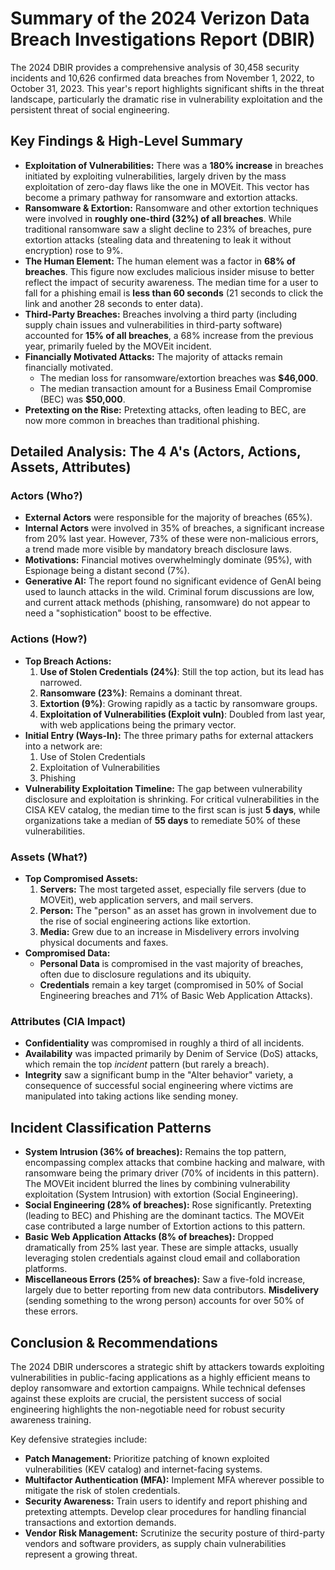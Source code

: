 # Summary of the 2024 Verizon Data Breach Investigations Report (DBIR)

The 2024 DBIR provides a comprehensive analysis of 30,458 security incidents and 10,626 confirmed data breaches from November 1, 2022, to October 31, 2023. This year's report highlights significant shifts in the threat landscape, particularly the dramatic rise in vulnerability exploitation and the persistent threat of social engineering.

## Key Findings & High-Level Summary

-   **Exploitation of Vulnerabilities:** There was a **180% increase** in breaches initiated by exploiting vulnerabilities, largely driven by the mass exploitation of zero-day flaws like the one in MOVEit. This vector has become a primary pathway for ransomware and extortion attacks.
-   **Ransomware & Extortion:** Ransomware and other extortion techniques were involved in **roughly one-third (32%) of all breaches**. While traditional ransomware saw a slight decline to 23% of breaches, pure extortion attacks (stealing data and threatening to leak it without encryption) rose to 9%.
-   **The Human Element:** The human element was a factor in **68% of breaches**. This figure now excludes malicious insider misuse to better reflect the impact of security awareness. The median time for a user to fall for a phishing email is **less than 60 seconds** (21 seconds to click the link and another 28 seconds to enter data).
-   **Third-Party Breaches:** Breaches involving a third party (including supply chain issues and vulnerabilities in third-party software) accounted for **15% of all breaches**, a 68% increase from the previous year, primarily fueled by the MOVEit incident.
-   **Financially Motivated Attacks:** The majority of attacks remain financially motivated.
    -   The median loss for ransomware/extortion breaches was **$46,000**.
    -   The median transaction amount for a Business Email Compromise (BEC) was **$50,000**.
-   **Pretexting on the Rise:** Pretexting attacks, often leading to BEC, are now more common in breaches than traditional phishing.

## Detailed Analysis: The 4 A's (Actors, Actions, Assets, Attributes)

### Actors (Who?)

-   **External Actors** were responsible for the majority of breaches (65%).
-   **Internal Actors** were involved in 35% of breaches, a significant increase from 20% last year. However, 73% of these were non-malicious errors, a trend made more visible by mandatory breach disclosure laws.
-   **Motivations:** Financial motives overwhelmingly dominate (95%), with Espionage being a distant second (7%).
-   **Generative AI:** The report found no significant evidence of GenAI being used to launch attacks in the wild. Criminal forum discussions are low, and current attack methods (phishing, ransomware) do not appear to need a "sophistication" boost to be effective.

### Actions (How?)

-   **Top Breach Actions:**
    1.  **Use of Stolen Credentials (24%)**: Still the top action, but its lead has narrowed.
    2.  **Ransomware (23%)**: Remains a dominant threat.
    3.  **Extortion (9%)**: Growing rapidly as a tactic by ransomware groups.
    4.  **Exploitation of Vulnerabilities (Exploit vuln)**: Doubled from last year, with web applications being the primary vector.
-   **Initial Entry (Ways-In):** The three primary paths for external attackers into a network are:
    1.  Use of Stolen Credentials
    2.  Exploitation of Vulnerabilities
    3.  Phishing
-   **Vulnerability Exploitation Timeline:** The gap between vulnerability disclosure and exploitation is shrinking. For critical vulnerabilities in the CISA KEV catalog, the median time to the first scan is just **5 days**, while organizations take a median of **55 days** to remediate 50% of these vulnerabilities.

### Assets (What?)

-   **Top Compromised Assets:**
    1.  **Servers:** The most targeted asset, especially file servers (due to MOVEit), web application servers, and mail servers.
    2.  **Person:** The "person" as an asset has grown in involvement due to the rise of social engineering actions like extortion.
    3.  **Media:** Grew due to an increase in Misdelivery errors involving physical documents and faxes.
-   **Compromised Data:**
    -   **Personal Data** is compromised in the vast majority of breaches, often due to disclosure regulations and its ubiquity.
    -   **Credentials** remain a key target (compromised in 50% of Social Engineering breaches and 71% of Basic Web Application Attacks).

### Attributes (CIA Impact)

-   **Confidentiality** was compromised in roughly a third of all incidents.
-   **Availability** was impacted primarily by Denim of Service (DoS) attacks, which remain the top *incident* pattern (but rarely a breach).
-   **Integrity** saw a significant bump in the "Alter behavior" variety, a consequence of successful social engineering where victims are manipulated into taking actions like sending money.

## Incident Classification Patterns

-   **System Intrusion (36% of breaches):** Remains the top pattern, encompassing complex attacks that combine hacking and malware, with ransomware being the primary driver (70% of incidents in this pattern). The MOVEit incident blurred the lines by combining vulnerability exploitation (System Intrusion) with extortion (Social Engineering).
-   **Social Engineering (28% of breaches):** Rose significantly. Pretexting (leading to BEC) and Phishing are the dominant tactics. The MOVEit case contributed a large number of Extortion actions to this pattern.
-   **Basic Web Application Attacks (8% of breaches):** Dropped dramatically from 25% last year. These are simple attacks, usually leveraging stolen credentials against cloud email and collaboration platforms.
-   **Miscellaneous Errors (25% of breaches):** Saw a five-fold increase, largely due to better reporting from new data contributors. **Misdelivery** (sending something to the wrong person) accounts for over 50% of these errors.

## Conclusion & Recommendations

The 2024 DBIR underscores a strategic shift by attackers towards exploiting vulnerabilities in public-facing applications as a highly efficient means to deploy ransomware and extortion campaigns. While technical defenses against these exploits are crucial, the persistent success of social engineering highlights the non-negotiable need for robust security awareness training.

Key defensive strategies include:
-   **Patch Management:** Prioritize patching of known exploited vulnerabilities (KEV catalog) and internet-facing systems.
-   **Multifactor Authentication (MFA):** Implement MFA wherever possible to mitigate the risk of stolen credentials.
-   **Security Awareness:** Train users to identify and report phishing and pretexting attempts. Develop clear procedures for handling financial transactions and extortion demands.
-   **Vendor Risk Management:** Scrutinize the security posture of third-party vendors and software providers, as supply chain vulnerabilities represent a growing threat.